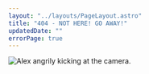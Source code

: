 ```yaml
---
layout: "../layouts/PageLayout.astro"
title: "404 - NOT HERE! GO AWAY!"
updatedDate: ""
errorPage: true
---
```

<style>
article{text-align: center;}
</style>
<img src="/img/Alex-Kick.png" alt="Alex angrily kicking at the camera.">
